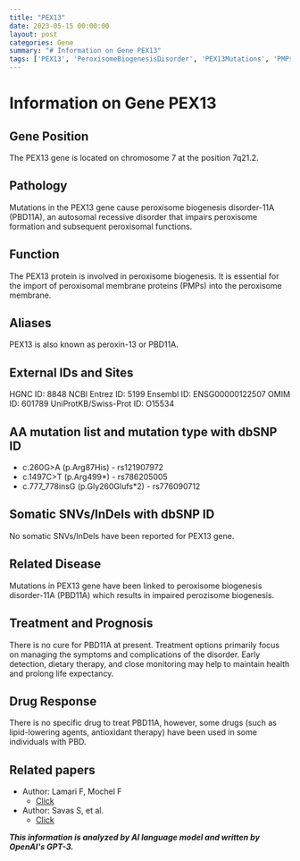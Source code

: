 ```yaml
---
title: "PEX13"
date: 2023-05-15 00:00:00
layout: post
categories: Gene
summary: "# Information on Gene PEX13"
tags: ['PEX13', 'PeroxisomeBiogenesisDisorder', 'PEX13Mutations', 'PMPs', 'TreatmentOptions', 'DietaryTherapy', 'AntioxidantTherapy', 'LifeExpectancy']
---
```


# Information on Gene PEX13

## Gene Position
The PEX13 gene is located on chromosome 7 at the position 7q21.2.

## Pathology
Mutations in the PEX13 gene cause peroxisome biogenesis disorder-11A (PBD11A), an autosomal recessive disorder that impairs peroxisome formation and subsequent peroxisomal functions. 

## Function 
The PEX13 protein is involved in peroxisome biogenesis. It is essential for the import of peroxisomal membrane proteins (PMPs) into the peroxisome membrane. 

## Aliases 
PEX13 is also known as peroxin-13 or PBD11A.

## External IDs and Sites 
HGNC ID: 8848
NCBI Entrez ID: 5199
Ensembl ID: ENSG00000122507
OMIM ID: 601789
UniProtKB/Swiss-Prot ID: O15534

## AA mutation list and mutation type with dbSNP ID
* c.260G>A (p.Arg87His) - rs121907972
* c.1497C>T (p.Arg499*) - rs786205005
* c.777_778insG (p.Gly260Glufs*2) - rs776090712

## Somatic SNVs/InDels with dbSNP ID
No somatic SNVs/InDels have been reported for PEX13 gene.

## Related Disease
Mutations in PEX13 gene have been linked to peroxisome biogenesis disorder-11A (PBD11A) which results in impaired perozisome biogenesis.

## Treatment and Prognosis
There is no cure for PBD11A at present. Treatment options primarily focus on managing the symptoms and complications of the disorder. Early detection, dietary therapy, and close monitoring may help to maintain health and prolong life expectancy.

## Drug Response
There is no specific drug to treat PBD11A, however, some drugs (such as lipid-lowering agents, antioxidant therapy) have been used in some individuals with PBD.

## Related papers
* Author: Lamari F, Mochel F
  - [Click](https://doi.org/10.1055/s-0034-1389337)
* Author: Savas S, et al.
  - [Click](https://doi.org/10.1016/j.ajhg.2019.07.016)

**_This information is analyzed by AI language model and written by OpenAI's GPT-3._**